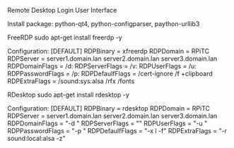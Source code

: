 Remote Desktop Login User Interface

Install package:
python-qt4, python-configparser, paython-urllib3

FreeRDP
sudo apt-get install freerdp -y

Configuration:
[DEFAULT]
 RDPBinary = xfreerdp
 RDPDomain = RPiTC
 RDPServer = server1.domain.lan server2.domain.lan server3.domain.lan
 RDPDomainFlags = /d:
 RDPServerFlags = /v:
 RDPUserFlags = /u:
 RDPPasswordFlags = /p:
 RDPDefaulfFlags = /cert-ignore /f +clipboard
 RDPExtraFlags = /sound:sys:alsa /rfx /fonts

 RDesktop
 sudo apt-get install rdesktop -y
 
 Configuration:
 [DEFAULT]
 RDPBinary = rdesktop
 RDPDomain = RPiTC
 RDPServer = server1.domain.lan server2.domain.lan server3.domain.lan
 RDPDomainFlags = "-d "
 RDPServerFlags = ""
 RDPUserFlags = "-u "
 RDPPasswordFlags = "-p "
 RDPDefaulfFlags = "-x l -f"
 RDPExtraFlags = "-r sound:local:alsa -z"
